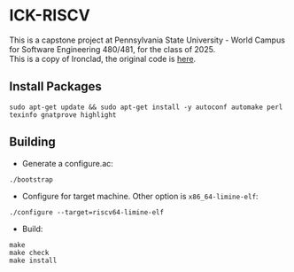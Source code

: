 # ICK-RISCV

This is a capstone project at Pennsylvania State University - World Campus for Software Engineering 480/481, for the class of 2025.    
This is a copy of Ironclad, the original code is [here](https://ironclad.nongnu.org).


## Install Packages

```console
sudo apt-get update && sudo apt-get install -y autoconf automake perl texinfo gnatprove highlight
```

## Building

- Generate a configure.ac:
```console
./bootstrap
```

- Configure for target machine. Other option is `x86_64-limine-elf`:
```console
./configure --target=riscv64-limine-elf
```

- Build:
```console
make
make check
make install
```

